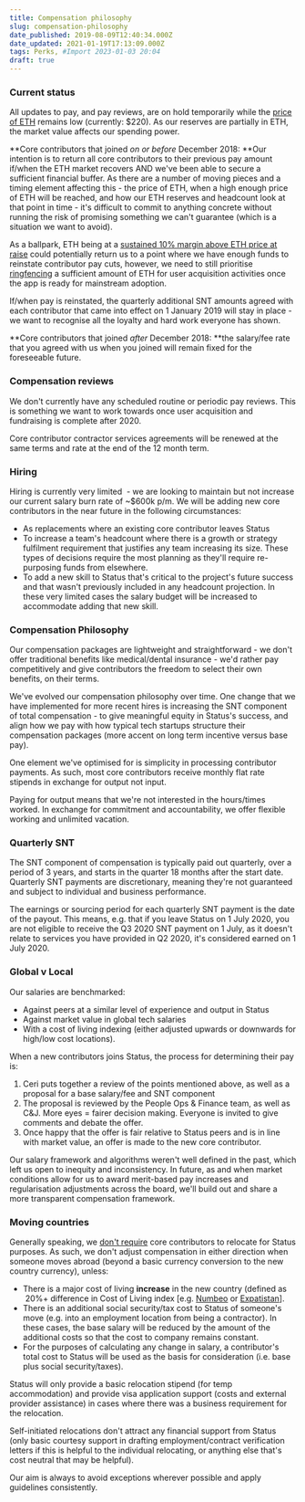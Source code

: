 ```yaml
---
title: Compensation philosophy
slug: compensation-philosophy
date_published: 2019-08-09T12:40:34.000Z
date_updated: 2021-01-19T17:13:09.000Z
tags: Perks, #Import 2023-01-03 20:04
draft: true
---
```


### Current status

All updates to pay, and pay reviews, are on hold temporarily while the [price of ETH](https://www.coingecko.com/en/coins/ethereum) remains low (currently: $220). As our reserves are partially in ETH, the market value affects our spending power.

**Core contributors that joined *on or before* December 2018: **Our intention is to return all core contributors to their previous pay amount if/when the ETH market recovers AND we've been able to secure a sufficient financial buffer. As there are a number of moving pieces and a timing element affecting this - the price of ETH, when a high enough price of ETH will be reached, and how our ETH reserves and headcount look at that point in time - it's difficult to commit to anything concrete without running the risk of promising something we can't guarantee (which is a situation we want to avoid).

As a ballpark, ETH being at a [sustained 10% margin above ETH price at raise](https://www.youtube.com/watch?v=phbEiXHgEU4&amp;t=40s) could potentially return us to a point where we have enough funds to reinstate contributor pay cuts, however, we need to still prioritise [ringfencing](https://www.youtube.com/watch?v=yPK-IijWRPc) a sufficient amount of ETH for user acquisition activities once the app is ready for mainstream adoption.

If/when pay is reinstated, the quarterly additional SNT amounts agreed with each contributor that came into effect on 1 January 2019 will stay in place - we want to recognise all the loyalty and hard work everyone has shown.

**Core contributors that joined *after* December 2018: **the salary/fee rate that you agreed with us when you joined will remain fixed for the foreseeable future. 

### Compensation reviews

We don't currently have any scheduled routine or periodic pay reviews. This is something we want to work towards once user acquisition and fundraising is complete after 2020. 

Core contributor contractor services agreements will be renewed at the same terms and rate at the end of the 12 month term.

### Hiring

Hiring is currently very limited  - we are looking to maintain but not increase our current salary burn rate of ~$600k p/m. We will be adding new core contributors in the near future in the following circumstances:

- As replacements where an existing core contributor leaves Status
- To increase a team's headcount where there is a growth or strategy fulfilment requirement that justifies any team increasing its size. These types of decisions require the most planning as they'll require re-purposing funds from elsewhere.
- To add a new skill to Status that's critical to the project's future success and that wasn't previously included in any headcount projection. In these very limited cases the salary budget will be increased to accommodate adding that new skill.

### Compensation Philosophy

Our compensation packages are lightweight and straightforward - we don't offer traditional benefits like medical/dental insurance - we'd rather pay competitively and give contributors the freedom to select their own benefits, on their terms.

We've evolved our compensation philosophy over time. One change that we have implemented for more recent hires is increasing the SNT component of total compensation - to give meaningful equity in Status's success, and align how we pay with how typical tech startups structure their compensation packages (more accent on long term incentive versus base pay).

One element we've optimised for is simplicity in processing contributor payments. As such, most core contributors receive monthly flat rate stipends in exchange for output not input.

Paying for output means that we're not interested in the hours/times worked. In exchange for commitment and accountability, we offer flexible working and unlimited vacation.

### Quarterly SNT

The SNT component of compensation is typically paid out quarterly, over a period of 3 years, and starts in the quarter 18 months after the start date. Quarterly SNT payments are discretionary, meaning they're not guaranteed and subject to individual and business performance.

The earnings or sourcing period for each quarterly SNT payment is the date of the payout. This means, e.g. that if you leave Status on 1 July 2020, you are not eligible to receive the Q3 2020 SNT payment on 1 July, as it doesn't relate to services you have provided in Q2 2020, it's considered earned on 1 July 2020.

### Global v Local

Our salaries are benchmarked:

- Against peers at a similar level of experience and output in Status
- Against market value in global tech salaries
- With a cost of living indexing (either adjusted upwards or downwards for high/low cost locations).

When a new contributors joins Status, the process for determining their pay is:

1. Ceri puts together a review of the points mentioned above, as well as a proposal for a base salary/fee and SNT component
2. The proposal is reviewed by the People Ops & Finance team, as well as C&J. More eyes = fairer decision making. Everyone is invited to give comments and debate the offer.
3. Once happy that the offer is fair relative to Status peers and is in line with market value, an offer is made to the new core contributor.

Our salary framework and algorithms weren't well defined in the past, which left us open to inequity and inconsistency. In future, as and when market conditions allow for us to award merit-based pay increases and regularisation adjustments across the board, we'll build out and share a more transparent compensation framework.

### Moving countries

Generally speaking, we [don't require](__GHOST_URL__/visa-support/) core contributors to relocate for Status purposes. As such, we don't adjust compensation in either direction when someone moves abroad (beyond a basic currency conversion to the new country currency), unless:

- There is a major cost of living **increase** in the new country (defined as  20%+ difference in Cost of Living index [e.g. [Numbeo](https://www.numbeo.com/cost-of-living/rankings.jsp) or [Expatistan](https://www.expatistan.com/cost-of-living/index)].
- There is an additional social security/tax cost to Status of someone's move (e.g. into an employment location from being a contractor). In these cases, the base salary will be reduced by the amount of the additional costs so that the cost to company remains constant.
- For the purposes of calculating any change in salary, a contributor's total cost to Status will be used as the basis for consideration (i.e. base plus social security/taxes).

Status will only provide a basic relocation stipend (for temp accommodation) and provide visa application support (costs and external provider assistance) in cases where there was a business requirement for the relocation.

Self-initiated relocations don't attract any financial support from Status (only basic courtesy support in drafting employment/contract verification letters if this is helpful to the individual relocating, or anything else that's cost neutral that may be helpful).

Our aim is always to avoid exceptions wherever possible and apply guidelines consistently.
